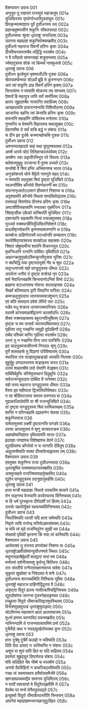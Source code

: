 वैशम्पायन उवाच	001  
अनुभूय तु राज्ञस्तं राजसूयं महाक्रतुम्	001a  
युधिष्ठिरस्य नृपतेर्गान्धारीपुत्रसंयुतः	001c  
प्रियकृन्मतमाज्ञाय पूर्वं दुर्योधनस्य तत्	002a  
प्रज्ञाचक्षुषमासीनं शकुनिः सौबलस्तदा	002c  
दुर्योधनवचः श्रुत्वा धृतराष्ट्रं जनाधिपम्	003a  
उपगम्य महाप्राज्ञं शकुनिर्वाक्यमब्रवीत्	003c  
दुर्योधनो महाराज विवर्णो हरिणः कृशः	004a  
दीनश्चिन्तापरश्चैव तद्विद्धि भरतर्षभ	004c  
न वै परीक्षसे सम्यगसह्यं शत्रुसम्भवम्	005a  
ज्येष्ठपुत्रस्य शोकं त्वं किमर्थं नावबुध्यसे	005c  
धृतराष्ट्र उवाच	006  
दुर्योधन कुतोमूलं भृशमार्तोऽसि पुत्रक	006a  
श्रोतव्यश्चेन्मया सोऽर्थो ब्रूहि मे कुरुनन्दन	006c  
अयं त्वां शकुनिः प्राह विवर्णं हरिणं कृशम्	007a  
चिन्तयंश्च न पश्यामि शोकस्य तव सम्भवम्	007c  
ऐश्वर्यं हि महत्पुत्र त्वयि सर्वं समर्पितम्	008a  
भ्रातरः सुहृदश्चैव नाचरन्ति तवाप्रियम्	008c  
आच्छादयसि प्रावारानश्नासि पिशितौदनम्	009a  
आजानेया वहन्ति त्वां केनासि हरिणः कृशः	009c  
शयनानि महार्हाणि योषितश्च मनोरमाः	010a  
गुणवन्ति च वेश्मानि विहाराश्च यथासुखम्	010c  
देवानामिव ते सर्वं वाचि बद्धं न संशयः	011a  
स दीन इव दुर्धर्षः कस्माच्छोचसि पुत्रक	011c  
दुर्योधन उवाच	012  
अश्नाम्याच्छादये चाहं यथा कुपुरुषस्तथा	012a  
अमर्षं धारये चोग्रं तितिक्षन्कालपर्ययम्	012c  
अमर्षणः स्वाः प्रकृतीरभिभूय परे स्थिताः	013a  
क्लेशान्मुमुक्षुः परजान्स वै पुरुष उच्यते	013c  
सन्तोषो वै श्रियं हन्ति अभिमानश्च भारत	014a  
अनुक्रोशभये चोभे यैर्वृतो नाश्नुते महत्	014c  
न मामवति तद्भुक्तं श्रियं दृष्ट्वा युधिष्ठिरे	015a  
ज्वलन्तीमिव कौन्तेये विवर्णकरणीं मम	015c  
सपत्नानृध्यतोऽऽत्मानं हीयमानं निशाम्य च	016a  
अदृश्यामपि कौन्तेये स्थितां पश्यन्निवोद्यताम्	016c  
तस्मादहं विवर्णश्च दीनश्च हरिणः कृशः	016e  
अष्टाशीतिसहस्राणि स्नातका गृहमेधिनः	017a  
त्रिंशद्दासीक एकैको यान्बिभर्ति युधिष्ठिरः	017c  
दशान्यानि सहस्राणि नित्यं तत्रान्नमुत्तमम्	018a  
भुञ्जते रुक्मपात्रीभिर्युधिष्ठिरनिवेशने	018c  
कदलीमृगमोकानि कृष्णश्यामारुणानि च	019a  
काम्बोजः प्राहिणोत्तस्मै परार्ध्यानपि कम्बलान्	019c  
रथयोषिद्गवाश्वस्य शतशोऽथ सहस्रशः	020a  
त्रिंशतं चोष्ट्रवामीनां शतानि विचरन्त्युत	020c  
पृथग्विधानि रत्नानि पार्थिवाः पृथिवीपते	021a  
आहरन्क्रतुमुख्येऽस्मिन्कुन्तीपुत्राय भूरिशः	021c  
न क्वचिद्धि मया दृष्टस्तादृशो नैव च श्रुतः	022a  
यादृग्धनागमो यज्ञे पाण्डुपुत्रस्य धीमतः	022c  
अपर्यन्तं धनौघं तं दृष्ट्वा शत्रोरहं नृप	023a  
शर्म नैवाधिगच्छामि चिन्तयानोऽनिशं विभो	023c  
ब्राह्मणा वाटधानाश्च गोमन्तः शतसङ्घशः	024a  
त्रैखर्वं बलिमादाय द्वारि तिष्ठन्ति वारिताः	024c  
कमण्डलूनुपादाय जातरूपमयाञ्शुभान्	025a  
एवं बलिं समादाय प्रवेशं लेभिरे ततः	025c  
यन्नैव मधु शक्राय धारयन्त्यमरस्त्रियः	026a  
तदस्मै कांस्यमाहार्षीद्वारुणं कलशोदधिः	026c  
शैक्यं रुक्मसहस्रस्य बहुरत्नविभूषितम्	027a  
दृष्ट्वा च मम तत्सर्वं ज्वररूपमिवाभवत्	027c  
गृहीत्वा तत्तु गच्छन्ति समुद्रौ पूर्वदक्षिणौ	028a  
तथैव पश्चिमं यान्ति गृहीत्वा भरतर्षभ	028c  
उत्तरं तु न गच्छन्ति विना तात पतत्रिभिः	029a  
इदं चाद्भुतमत्रासीत्तन्मे निगदतः शृणु	029c  
पूर्णे शतसहस्रे तु विप्राणां परिविष्यताम्	030a  
स्थापिता तत्र सञ्ज्ञाभूच्छङ्खो ध्मायति नित्यशः	030c  
मुहुर्मुहुः प्रणदतस्तस्य शङ्खस्य भारत	031a  
उत्तमं शब्दमश्रौषं ततो रोमाणि मेऽहृषन्	031c  
पार्थिवैर्बहुभिः कीर्णमुपस्थानं दिदृक्षुभिः	032a  
सर्वरत्नान्युपादाय पार्थिवा वै जनेश्वर	032c  
यज्ञे तस्य महाराज पाण्डुपुत्रस्य धीमतः	033a  
वैश्या इव महीपाला द्विजातिपरिवेषकाः	033c  
न सा श्रीर्देवराजस्य यमस्य वरुणस्य वा	034a  
गुह्यकाधिपतेर्वापि या श्री राजन्युधिष्ठिरे	034c  
तां दृष्ट्वा पाण्डुपुत्रस्य श्रियं परमिकामहम्	035a  
शान्तिं न परिगच्छामि दह्यमानेन चेतसा	035c  
शकुनिरुवाच	036  
यामेतामुत्तमां लक्ष्मीं दृष्टवानसि पाण्डवे	036a  
तस्याः प्राप्तावुपायं मे शृणु सत्यपराक्रम	036c  
अहमक्षेष्वभिज्ञातः पृथिव्यामपि भारत	037a  
हृदयज्ञः पणज्ञश्च विशेषज्ञश्च देवने	037c  
द्यूतप्रियश्च कौन्तेयो न च जानाति देवितुम्	038a  
आहूतश्चैष्यति व्यक्तं दीव्यावेत्याह्वयस्व तम्	038c  
वैशम्पायन उवाच	039  
एवमुक्तः शकुनिना राजा दुर्योधनस्तदा	039a  
धृतराष्ट्रमिदं वाक्यमपदान्तरमब्रवीत्	039c  
अयमुत्सहते राजञ्श्रियमाहर्तुमक्षवित्	040a  
द्यूतेन पाण्डुपुत्रस्य तदनुज्ञातुमर्हसि	040c  
धृतराष्ट्र उवाच	041  
क्षत्ता मन्त्री महाप्राज्ञः स्थितो यस्यास्मि शासने	041a  
तेन सङ्गम्य वेत्स्यामि कार्यस्यास्य विनिश्चयम्	041c  
स हि धर्मं पुरस्कृत्य दीर्घदर्शी परं हितम्	042a  
उभयोः पक्षयोर्युक्तं वक्ष्यत्यर्थविनिश्चयम्	042c  
दुर्योधन उवाच	043  
निवर्तयिष्यति त्वासौ यदि क्षत्ता समेष्यति	043a  
निवृत्ते त्वयि राजेन्द्र मरिष्येऽहमसंशयम्	043c  
स मयि त्वं मृते राजन्विदुरेण सुखी भव	044a  
भोक्ष्यसे पृथिवीं कृत्स्नां किं मया त्वं करिष्यसि	044c  
वैशम्पायन उवाच	045  
आर्तवाक्यं तु तत्तस्य प्रणयोक्तं निशम्य सः	045a  
धृतराष्ट्रोऽब्रवीत्प्रेष्यान्दुर्योधनमते स्थितः	045c  
स्थूणासहस्रैर्बृहतीं शतद्वारां सभां मम	046a  
मनोरमां दर्शनीयामाशु कुर्वन्तु शिल्पिनः	046c  
ततः संस्तीर्य रत्नैस्तामक्षानावाप्य सर्वशः	047a  
सुकृतां सुप्रवेशां च निवेदयत मे शनैः	047c  
दुर्योधनस्य शान्त्यर्थमिति निश्चित्य भूमिपः	048a  
धृतराष्ट्रो महाराज प्राहिणोद्विदुराय वै	048c  
अपृष्ट्वा विदुरं ह्यस्य नासीत्कश्चिद्विनिश्चयः	049a  
द्यूतदोषांश्च जानन्स पुत्रस्नेहादकृष्यत	049c  
तच्छ्रुत्वा विदुरो धीमान्कलिद्वारमुपस्थितम्	050a  
विनाशमुखमुत्पन्नं धृतराष्ट्रमुपाद्रवत्	050c  
सोऽभिगम्य महात्मानं भ्राता भ्रातरमग्रजम्	051a  
मूर्ध्ना प्रणम्य चरणाविदं वचनमब्रवीत्	051c  
नाभिनन्दामि ते राजन्व्यवसायमिमं प्रभो	052a  
पुत्रैर्भेदो यथा न स्याद्द्यूतहेतोस्तथा कुरु	052c  
धृतराष्ट्र उवाच	053  
क्षत्तः पुत्रेषु पुत्रैर्मे कलहो न भविष्यति	053a  
दिवि देवाः प्रसादं नः करिष्यन्ति न संशयः	053c  
अशुभं वा शुभं वापि हितं वा यदि वाहितम्	054a  
प्रवर्ततां सुहृद्द्यूतं दिष्टमेतन्न संशयः	054c  
मयि सन्निहिते चैव भीष्मे च भरतर्षभे	055a  
अनयो दैवविहितो न कथञ्चिद्भविष्यति	055c  
गच्छ त्वं रथमास्थाय हयैर्वातसमैर्जवे	056a  
खाण्डवप्रस्थमद्यैव समानय युधिष्ठिरम्	056c  
न वार्यो व्यवसायो मे विदुरैतद्ब्रवीमि ते	057a  
दैवमेव परं मन्ये येनैतदुपपद्यते	057c  
इत्युक्तो विदुरो धीमान्नैतदस्तीति चिन्तयन्	058a  
आपगेयं महाप्राज्ञमभ्यगच्छत्सुदुःखितः	058c  
